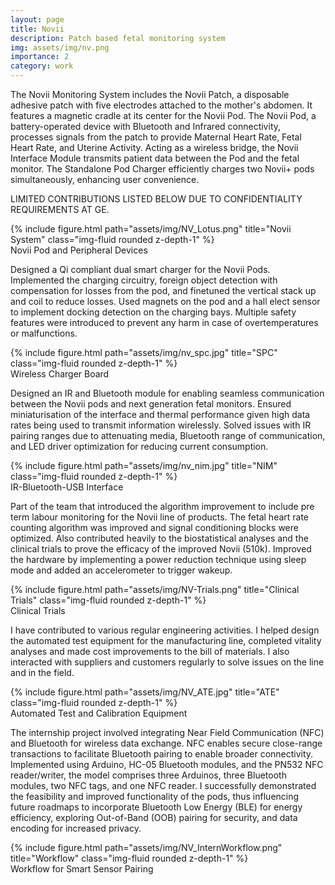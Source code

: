 ```yaml
---
layout: page
title: Novii
description: Patch based fetal monitoring system
img: assets/img/nv.png
importance: 2
category: work
---
```


The Novii Monitoring System includes the Novii Patch, a disposable adhesive patch with five electrodes attached to the mother's abdomen. It features a magnetic cradle at its center for the Novii Pod. The Novii Pod, a battery-operated device with Bluetooth and Infrared connectivity, processes signals from the patch to provide Maternal Heart Rate, Fetal Heart Rate, and Uterine Activity. Acting as a wireless bridge, the Novii Interface Module transmits patient data between the Pod and the fetal monitor. The Standalone Pod Charger efficiently charges two Novii+ pods simultaneously, enhancing user convenience. 

LIMITED CONTRIBUTIONS LISTED BELOW DUE TO CONFIDENTIALITY REQUIREMENTS AT GE.

<div class="img">
        {% include figure.html path="assets/img/NV_Lotus.png" title="Novii System" class="img-fluid rounded z-depth-1" %}
</div>
<div class="caption">
    Novii Pod and Peripheral Devices
</div>

Designed a Qi compliant dual smart charger for the Novii Pods. Implemented the charging circuitry, foreign object detection with compensation for losses from the pod, and finetuned the vertical stack up and coil to reduce losses. Used magnets on the pod and a hall elect sensor to implement docking detection on the charging bays. Multiple safety features were introduced to prevent any harm in case of overtemperatures or malfunctions. 

<div class="img">
        {% include figure.html path="assets/img/nv_spc.jpg" title="SPC" class="img-fluid rounded z-depth-1" %}
</div>
<div class="caption">
    Wireless Charger Board
</div>

Designed an IR and Bluetooth module for enabling seamless communication between the Novii pods and next generation fetal monitors. Ensured miniaturisation of the interface and thermal performance given high data rates being used to transmit information wirelessly. Solved issues with IR pairing ranges due to attenuating media, Bluetooth range of communication, and LED driver optimization for reducing current consumption.

<div class="row justify-content-center">
    <div class="col-sm mt-3 mt-md-0 text-center">
        <div class="img">
            {% include figure.html path="assets/img/nv_nim.jpg" title="NIM" class="img-fluid rounded z-depth-1" %}
        </div>
        <div class="caption">
            IR-Bluetooth-USB Interface
        </div>
    </div>
</div>

Part of the team that introduced the algorithm improvement to include pre term labour monitoring for the Novii line of products. The fetal heart rate counting algorithm was improved and signal conditioning blocks were optimized. Also contributed heavily to the biostatistical analyses and the clinical trials to prove the efficacy of the improved Novii (510k). Improved the hardware by implementing a power reduction technique using sleep mode and added an accelerometer to trigger wakeup.

<div class="img">
        {% include figure.html path="assets/img/NV-Trials.png" title="Clinical Trials" class="img-fluid rounded z-depth-1" %}
</div>
<div class="caption">
    Clinical Trials
</div>

I have contributed to various regular engineering activities. I helped design the automated test equipment for the manufacturing line, completed vitality analyses and made cost improvements to the bill of materials. I also interacted with suppliers and customers regularly to solve issues on the line and in the field.

<div class="row justify-content-center">
    <div class="col-sm mt-3 mt-md-0 text-center">
        <div class="img">
            {% include figure.html path="assets/img/NV_ATE.jpg" title="ATE" class="img-fluid rounded z-depth-1" %}
        </div>
        <div class="caption">
            Automated Test and Calibration Equipment
        </div>
    </div>
</div>


The internship project involved integrating Near Field Communication (NFC) and Bluetooth for wireless data exchange. NFC enables secure close-range transactions to facilitate Bluetooth pairing to enable broader connectivity. Implemented using Arduino, HC-05 Bluetooth modules, and the PN532 NFC reader/writer, the model comprises three Arduinos, three Bluetooth modules, two NFC tags, and one NFC reader. I successfully demonstrated the feasibility and improved functionality of the pods, thus influencing future roadmaps to incorporate Bluetooth Low Energy (BLE) for energy efficiency, exploring Out-of-Band (OOB) pairing for security, and data encoding for increased privacy. 


<div class="img">
        {% include figure.html path="assets/img/NV_InternWorkflow.png" title="Workflow" class="img-fluid rounded z-depth-1" %}
</div>
<div class="caption">
    Workflow for Smart Sensor Pairing
</div>